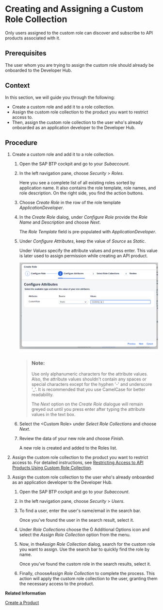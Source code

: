 <!-- loio9d827cd46b6c486f8f74482c828e67cd -->

<link rel="stylesheet" type="text/css" href="../css/sap-icons.css"/>

# Creating and Assigning a Custom Role Collection

Only users assigned to the custom role can discover and subscribe to API products associated with it.



<a name="loio9d827cd46b6c486f8f74482c828e67cd__prereq_xqn_hwd_zdc"/>

## Prerequisites

The user whom you are trying to assign the custom role should already be onboarded to the Developer Hub.



<a name="loio9d827cd46b6c486f8f74482c828e67cd__context_qzh_dxk_pkb"/>

## Context

In this section, we will guide you through the following:

-   Create a custom role and add it to a role collection.
-   Assign the custom role collection to the product you want to restrict access to.
-   Then, assign the custom role collection to the user who's already onboarded as an application developer to the Developer Hub.



## Procedure

1.  Create a custom role and add it to a role collection.

    1.  Open the SAP BTP cockpit and go to your *Subaccount*.

    2.  In the left navigation pane, choose *Security* \> *Roles*.

        Here you see a complete list of all existing roles sorted by application name. It also contains the role template, role names, and role description. On the right side, you find the action buttons.

    3.  Choose *Create Role* in the row of the role template *ApplicationDeveloper*.

    4.  In the *Create Role* dialog, under *Configure Role* provide the *Role Name* and *Description* and choose *Next*.

        The *Role Template* field is pre-populated with *ApplicationDeveloper*.

    5.  Under *Configure Attributes*, keep the value of *Source* as *Static*.

        Under *Values* specify the attribute values and press enter. This value is later used to assign permission while creating an API product.

        ![](images/Static_Custom_Role_a6bade0.png)

        > ### Note:  
        > Use only alphanumeric characters for the attribute values. Also, the attribute values shouldn't contain any spaces or special characters except for the hyphen '-' and underscore '\_'. It is recommended that you use CamelCase for better readability.
        > 
        > The *Next* option on the *Create Role* dialogue will remain greyed out until you press enter after typing the attribute values in the text box.

    6.  Select the <Custom Role\> under *Select Role Collections* and choose *Next*.

    7.  Review the data of your new role and choose *Finish*.

        A new role is created and added to the Roles list.


2.  Assign the custom role collection to the product you want to restrict access to. For detailed instructions, see [Restricting Access to API Products Using Custom Role Collection](restricting-access-to-api-products-using-custom-role-collection-09fb892.md).

3.  Assign the custom role collection to the user who's already onboarded as an application developer to the Developer Hub.

    1.  Open the SAP BTP cockpit and go to your *Subaccount*.

    2.  In the left navigation pane, choose *Security* \> *Users*.

    3.  To find a user, enter the user's name/email in the search bar.

        Once you've found the user in the search result, select it.

    4.  Under *Role Collections* choose the <span class="SAP-icons-V5"></span> Additional Options icon and select the *Assign Role Collection* option from the menu.

    5.  Now, in the*Assign Role Collection* dialog, search for the custom role you want to assign. Use the search bar to quickly find the role by name.

        Once you've found the custom role in the search results, select it.

    6.  Finally, choose*Assign Role Collection* to complete the process. This action will apply the custom role collection to the user, granting them the necessary access to the product.



**Related Information**  


[Create a Product](create-a-product-d769622.md "Explains how to create products to publish a bundle of API proxies together.")

